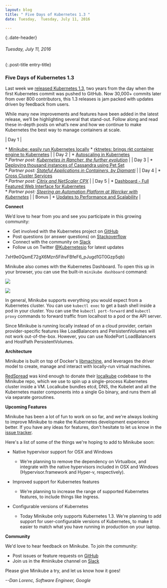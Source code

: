 ```yaml
---
layout: blog
title: " Five Days of Kubernetes 1.3 " 
date: Tuesday,  Tuesday, July 11, 2016 

---
```

{:.date-header}
###### Tuesday, July 11, 2016 

{:.post-title entry-title}
### Five Days of Kubernetes 1.3 

Last week we [released Kubernetes 1.3](http://blog.kubernetes.io/2016/07/kubernetes-1.3-bridging-cloud-native-and-enterprise-workloads.html), two years from the day when the first Kubernetes commit was pushed to GitHub. Now 30,000+ commits later from over 800 contributors, this 1.3 releases is jam packed with updates driven by feedback from users.  
  
While many new improvements and features have been added in the latest release, we’ll be highlighting several that stand-out. Follow along and read these in-depth posts on what’s new and how we continue to make Kubernetes the best way to manage containers at scale.&nbsp;  
  

| 
Day 1
 | 

\* [Minikube: easily run Kubernetes locally](http://blog.kubernetes.io/2016/07/minikube-easily-run-kubernetes-locally.html)
\* [rktnetes: brings rkt container engine to Kubernetes](http://blog.kubernetes.io/2016/07/rktnetes-brings-rkt-container-engine-to-Kubernetes.html)
 |
| 
Day 2
 | 
\* [Autoscaling in Kubernetes](http://blog.kubernetes.io/2016/07/autoscaling-in-kubernetes.html)  
\* _Partner post: [Kubernetes in Rancher, the further evolution](http://blog.kubernetes.io/2016/07/kubernetes-in-rancher-further-evolution.html)_
 |
| 
Day 3
 | 
\* [Deploying thousand instances of Cassandra using Pet Set](http://blog.kubernetes.io/2016/07/thousand-instances-of-cassandra-using-kubernetes-pet-set.html)  
\* _Partner post: [Stateful Applications in Containers, by Diamanti](http://blog.kubernetes.io/2016/07/stateful-applications-in-containers-kubernetes.html)_
 |
| 
Day 4
 | 
\* [Cross Cluster Services](http://blog.kubernetes.io/2016/07/cross-cluster-services.html)  
_\* Partner post: [Citrix and NetScaler CPX](http://blog.kubernetes.io/2016/07/Citrix-NetScaler-and-Kubernetes.html)_
 |
| 
Day 5
 | 
\* [Dashboard - Full Featured Web Interface for Kubernetes](http://blog.kubernetes.io/2016/07/dashboard-web-interface-for-kubernetes.html)  
\* _Partner post: [Steering an Automation Platform at Wercker with Kubernetes](http://blog.kubernetes.io/2016/07/automation-platform-at-wercker-with-kubernetes.html)_
 |
| 
Bonus
 | 
\* [Updates to Performance and Scalability](http://blog.kubernetes.io/2016/07/kubernetes-updates-to-performance-and-scalability-in-1.3.html)
 |

  

**Connect**  
  

We’d love to hear from you and see you participate in this growing community:

- Get involved with the Kubernetes project on [GitHub](https://github.com/kubernetes/kubernetes)&nbsp;
- Post questions (or answer questions) on [Stackoverflow](https://stackoverflow.com/questions/tagged/kubernetes)&nbsp;
- Connect with the community on [Slack](http://slack.kubernetes.io/)
- Follow us on Twitter [@Kubernetesio](https://twitter.com/kubernetesio) for latest updates

  
  
  
7xH9e0QsmE72gX6Mzn5FihvFBfeF6_pJugd1GT0Gzp5qb)

  

  

Minikube also comes with the Kubernetes Dashboard. To open this up in your browser, you can use the built-in `minikube dashboard` command:
  

 ![](https://lh5.googleusercontent.com/PZOe7HAMTJoO_U-r6mR8bXJc7pRIaw33BSQ_SafMY-DPSJB5tiw9SooUvCbtOCJEqQqvnHqngDfFJwWy9Oj3svyo8oTQnzy5srKwZEcBh7fm44n_9YImeJEGhvfNVnx0cfjZ7mcU)

 ![](https://lh3.googleusercontent.com/fshhlXr1e39gsMKWbVUGb7rrGcy4uP44ML3Jt7-Sr3ZryoMw802xpkAMaz7ayjQNGtAYl3wpKJgwfefuug1FWHbinr1usN9jwFIAJFKeVeZxaiKtalHXP322_D5otR0Asvw6MUD_)

  

  

In general, Minikube supports everything you would expect from a Kubernetes cluster. You can use `kubectl exec` to get a bash shell inside a pod in your cluster. You can use the `kubectl port-forward` and `kubectl proxy` commands to forward traffic from localhost to a pod or the API server.
  

  

Since Minikube is running locally instead of on a cloud provider, certain provider-specific features like LoadBalancers and PersistentVolumes will not work out-of-the-box. However, you can use NodePort LoadBalancers and HostPath PersistentVolumes.

  

**Architecture**

  

  

Minikube is built on top of Docker's&nbsp;[libmachine](https://github.com/docker/machine/tree/master/libmachine), and leverages the driver model to create, manage and interact with locally-run virtual machines.
  

  

[RedSpread](https://redspread.com/)&nbsp;was kind enough to donate their [localkube](https://github.com/redspread/localkube)&nbsp;codebase to the Minikube repo, which we use to spin up a single-process Kubernetes cluster inside a VM. Localkube bundles etcd, DNS, the Kubelet and all the Kubernetes master components into a single Go binary, and runs them all via separate goroutines.

  

**Upcoming Features**

  

Minikube has been a lot of fun to work on so far, and we're always looking to improve Minikube to make the Kubernetes development experience better. If you have any ideas for features, don't hesitate to let us know in the [issue tracker](https://github.com/kubernetes/minikube/issues).&nbsp;

  

Here's a list of some of the things we're hoping to add to Minikube soon:

  

- Native hypervisor support for OSX and Windows

  - We're planning to remove the dependency on Virtualbox, and integrate with the native hypervisors included in OSX and Windows (Hypervisor.framework and Hyper-v, respectively).
- Improved support for Kubernetes features

  - We're planning to increase the range of supported Kubernetes features, to include things like Ingress.
- Configurable versions of Kubernetes

  - Today Minikube only supports Kubernetes 1.3. We're planning to add support for user-configurable versions of Kubernetes, to make it easier to match what you have running in production on your laptop.

  

  
**Community**  

  

We'd love to hear feedback on Minikube. To join the community:

- Post issues or feature requests on [GitHub](https://github.com/kubernetes/minikube)
- Join us in the #minikube channel on [Slack](https://kubernetes.slack.com/)

Please give Minikube a try, and let us know how it goes!

  

_--Dan Lorenc, Software Engineer, Google_  

  

  
